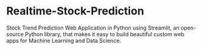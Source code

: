 # Realtime-Stock-Prediction
Stock Trend Prediction Web Application in Python using Streamlit, an open-source Python library, that makes it easy to build beautiful custom web apps for Machine Learning and Data Science.
